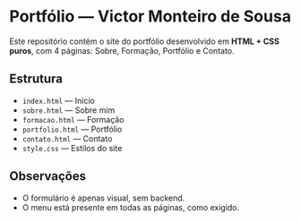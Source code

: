 
# Portfólio — Victor Monteiro de Sousa

Este repositório contém o site do portfólio desenvolvido em **HTML + CSS puros**, com 4 páginas: Sobre, Formação, Portfólio e Contato.

## Estrutura
- `index.html` — Início
- `sobre.html` — Sobre mim
- `formacao.html` — Formação
- `portfolio.html` — Portfólio
- `contato.html` — Contato
- `style.css` — Estilos do site

## Observações
- O formulário é apenas visual, sem backend.
- O menu está presente em todas as páginas, como exigido.
